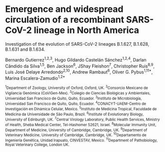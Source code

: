 # Emergence and widespread circulation of a recombinant SARS-CoV-2 lineage in North America
Investigation of the evolution of SARS-CoV-2 lineages B.1.627, B.1.628, B.1.631 and B.1.634.


Bernardo Gutierrez<sup>1,2,3</sup>, Hugo Gildardo Castelán Sánchez<sup>1,2,4</sup>, Darlan Cândido da Silva<sup>1,5</sup>, Ben Jackson<sup>6</sup>, JShay Fleishon<sup>7</sup>, Christopher Ruis<sup>8,9</sup>, Luis José Delaye Arredondo<sup>2,10</sup>, Andrew Rambaut<sup>6</sup>, Oliver G. Pybus<sup>1,11*</sup>, Marina Escalera-Zamudio<sup>1,2*</sup>


<sup><sup>1</sup>Department of Zoology, University of Oxford, Oxford, UK.
<sup>3</sup>Consorcio Mexicano de Vigilancia Genómica (CoViGen-Mex).
<sup>3</sup>Colegio de Ciencias Biológicas y Ambientales, Universidad San Francisco de Quito, Quito, Ecuador.
<sup>3</sup>Instituto de Microbiología, Universidad San Francisco de Quito, Quito, Ecuador.
<sup>4</sup>CONACYT-UAEM-Centro de Investigación en Dinámica Celular, Mexico.
<sup>5</sup>Instituto de Medicina Tropical, Faculdade de Medicina da Universidade de São Paulo, Brazil.
<sup>6</sup>Institute of Evolutionary Biology, University of Edinburgh, UK.
<sup>7</sup>Central Virology Laboratory, Public Health Services, Ministry of Health, Sheba Medical Center, Tel-Hashomer 52621, Israel.
<sup>8</sup>Molecular Immunity Unit, Department of Medicine, University of Cambridge, Cambridge, UK.
<sup>9</sup>Department of Veterinary Medicine, University of Cambridge, Cambridge, UK.
<sup>10</sup>Departamento de Ingeniería Genética, Unidad Irapuato, CINVESTAV, Mexico.
<sup>11</sup>Department of Pathobiology, Royal Veterinary College, London UK.</sup>
